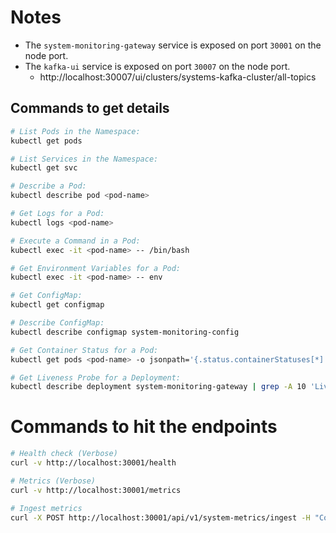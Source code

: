 # Notes

- The `system-monitoring-gateway` service is exposed on port `30001` on the node port.
- The `kafka-ui` service is exposed on port `30007` on the node port.
  - http://localhost:30007/ui/clusters/systems-kafka-cluster/all-topics

## Commands to get details

```bash
# List Pods in the Namespace:
kubectl get pods

# List Services in the Namespace:
kubectl get svc

# Describe a Pod:
kubectl describe pod <pod-name>

# Get Logs for a Pod:
kubectl logs <pod-name>

# Execute a Command in a Pod:
kubectl exec -it <pod-name> -- /bin/bash

# Get Environment Variables for a Pod:
kubectl exec -it <pod-name> -- env

# Get ConfigMap:
kubectl get configmap

# Describe ConfigMap:
kubectl describe configmap system-monitoring-config

# Get Container Status for a Pod:
kubectl get pods <pod-name> -o jsonpath='{.status.containerStatuses[*].state}'

# Get Liveness Probe for a Deployment:
kubectl describe deployment system-monitoring-gateway | grep -A 10 'Liveness'

```

# Commands to hit the endpoints

```bash
# Health check (Verbose)
curl -v http://localhost:30001/health

# Metrics (Verbose)
curl -v http://localhost:30001/metrics

# Ingest metrics
curl -X POST http://localhost:30001/api/v1/system-metrics/ingest -H "Content-Type: application/json" -d '{"data":{"metrics":{"cpu":{"usage":{"total":100,"idle":50}},"memory":{"total":1000,"available":500}},"timestamp":"2024-01-01T00:00:00Z"}}'
```
